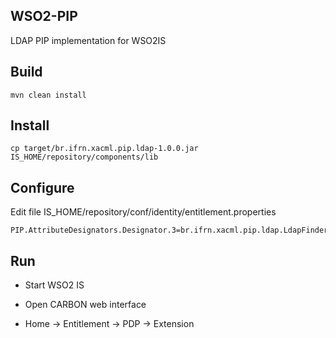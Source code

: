 ## WSO2-PIP

LDAP PIP implementation for WSO2IS


## Build

```
mvn clean install
```

## Install

```
cp target/br.ifrn.xacml.pip.ldap-1.0.0.jar IS_HOME/repository/components/lib
```

## Configure

Edit file IS_HOME/repository/conf/identity/entitlement.properties

```
PIP.AttributeDesignators.Designator.3=br.ifrn.xacml.pip.ldap.LdapFinder
```


## Run

- Start WSO2 IS

- Open CARBON web interface

- Home -> Entitlement -> PDP -> Extension
